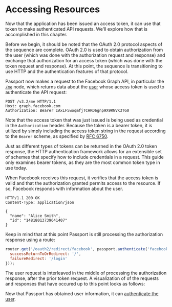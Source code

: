 # Accessing Resources

Now that the application has been issued an access token, it can use that token
to make authenticated API requests.  We'll explore how that is accomplished in
this chapter.

Before we begin, it should be noted that the OAuth 2.0 protocol aspects of the
sequence are complete.  OAuth 2.0 is used to obtain authorization from the user
(which was done with the authorization request and response) and exchange that
authorization for an access token (which was done with the token request and
response).  At this point, the sequence is transitioning to use HTTP and the
authentication features of that protocol.

Passport now makes a request to the Facebook Graph API, in particular the
[`/me`](https://developers.facebook.com/docs/graph-api/overview/#me) node, which
returns data about the [user](https://developers.facebook.com/docs/graph-api/reference/user/)
whose access token is used to authenticate the API request:

```http
POST /v3.2/me HTTP/1.1
Host: graph.facebook.com
Authorization: Bearer IAxLF5woqmfjTCHRD6gnp9X9RNVK3TG0
```

Note that the access token that was just issued is being used as credential in
the `Authorization` header.  Because the token is a bearer token, it is utilized
by simply including the access token string in the request according to the
`Bearer` scheme, as specified by [RFC 6750](https://datatracker.ietf.org/doc/html/rfc6750).

Just as different types of tokens can be returned in the OAuth 2.0 token
response, the HTTP authentication framework allows for an extensible set of
schemes that specify how to include credentials in a request.  This guide only
examines bearer tokens, as they are the most common token type in use today.

When Facebook receives this request, it verifies that the access token is valid
and that the authorization granted permits access to the resource.  If so,
Facebook responds with information about the user.

```http
HTTP/1.1 200 OK
Content-Type: application/json
     
{
  "name": "Alice Smith",
  "id": "14818013739641407"
}
```

Keep in mind that at this point Passport is still processing the authorization
response using a route:

```js
router.get('/oauth2/redirect/facebook', passport.authenticate('facebook', {
  successReturnToOrRedirect: '/',
  failureRedirect: '/login'
}));
```

The user request is interleaved in the middle of processing the authorization
response, after the prior token request.  A visualization of of the requests and
responses that have occured up to this point looks as follows:

Now that Passport has obtained user information, it can [authenticate the user](../authenticate/).
